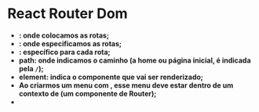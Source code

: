 # React Router Dom

- **<BrowserRouter></BrowserRouter>: onde colocamos as rotas;**
- **<Routes></Routes>: onde especificamos as rotas;**
- **<Route></Route>: específico para cada rota;**
- **path: onde indicamos o caminho (a home ou página inicial, é indicada pela `/`);**
- **element: indica o componente que vai ser renderizado;**
- **Ao criarmos um menu com <Links />, esse menu deve estar dentro de um contexto de <Router> (um componente de Router);**
- 
